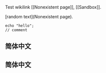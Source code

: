Test wikilink [[Nonexistent page]], [[Sandbox]].

[random text](Nonexistent page).

``` {.php}
echo "hello";
// comment
```


## 简体中文

## 简体中文
